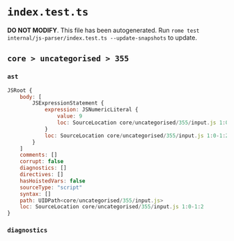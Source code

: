# `index.test.ts`

**DO NOT MODIFY**. This file has been autogenerated. Run `rome test internal/js-parser/index.test.ts --update-snapshots` to update.

## `core > uncategorised > 355`

### `ast`

```javascript
JSRoot {
	body: [
		JSExpressionStatement {
			expression: JSNumericLiteral {
				value: 9
				loc: SourceLocation core/uncategorised/355/input.js 1:0-1:2
			}
			loc: SourceLocation core/uncategorised/355/input.js 1:0-1:2
		}
	]
	comments: []
	corrupt: false
	diagnostics: []
	directives: []
	hasHoistedVars: false
	sourceType: "script"
	syntax: []
	path: UIDPath<core/uncategorised/355/input.js>
	loc: SourceLocation core/uncategorised/355/input.js 1:0-1:2
}
```

### `diagnostics`

```

```
